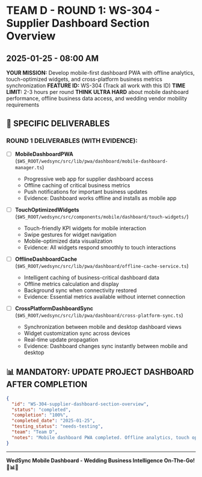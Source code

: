 # TEAM D - ROUND 1: WS-304 - Supplier Dashboard Section Overview  
## 2025-01-25 - 08:00 AM

**YOUR MISSION:** Develop mobile-first dashboard PWA with offline analytics, touch-optimized widgets, and cross-platform business metrics synchronization
**FEATURE ID:** WS-304 (Track all work with this ID)
**TIME LIMIT:** 2-3 hours per round
**THINK ULTRA HARD** about mobile dashboard performance, offline business data access, and wedding vendor mobility requirements

## 🎯 SPECIFIC DELIVERABLES

### ROUND 1 DELIVERABLES (WITH EVIDENCE):
- [ ] **MobileDashboardPWA** (`$WS_ROOT/wedsync/src/lib/pwa/dashboard/mobile-dashboard-manager.ts`)
  - Progressive web app for supplier dashboard access
  - Offline caching of critical business metrics
  - Push notifications for important business updates
  - Evidence: Dashboard works offline and installs as mobile app

- [ ] **TouchOptimizedWidgets** (`$WS_ROOT/wedsync/src/components/mobile/dashboard/touch-widgets/`)
  - Touch-friendly KPI widgets for mobile interaction
  - Swipe gestures for widget navigation  
  - Mobile-optimized data visualization
  - Evidence: All widgets respond smoothly to touch interactions

- [ ] **OfflineDashboardCache** (`$WS_ROOT/wedsync/src/lib/pwa/dashboard/offline-cache-service.ts`)
  - Intelligent caching of business-critical dashboard data
  - Offline metrics calculation and display
  - Background sync when connectivity restored
  - Evidence: Essential metrics available without internet connection

- [ ] **CrossPlatformDashboardSync** (`$WS_ROOT/wedsync/src/lib/pwa/dashboard/cross-platform-sync.ts`)
  - Synchronization between mobile and desktop dashboard views
  - Widget customization sync across devices
  - Real-time update propagation
  - Evidence: Dashboard changes sync instantly between mobile and desktop

## 📊 MANDATORY: UPDATE PROJECT DASHBOARD AFTER COMPLETION

```json
{
  "id": "WS-304-supplier-dashboard-section-overview",
  "status": "completed",
  "completion": "100%",
  "completed_date": "2025-01-25", 
  "testing_status": "needs-testing",
  "team": "Team D",
  "notes": "Mobile dashboard PWA completed. Offline analytics, touch optimization, cross-platform sync."
}
```

---

**WedSync Mobile Dashboard - Wedding Business Intelligence On-The-Go! 📱📊💼**